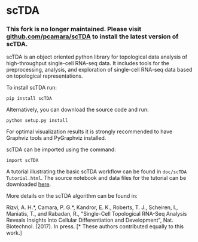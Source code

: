 # scTDA

### This fork is no longer maintained. Please visit [github.com/pcamara/scTDA](https://www.github.com/pcamara/scTDA) to install the latest version of scTDA.

scTDA is an object oriented python library for topological data analysis of high-throughput single-cell RNA-seq
data. It includes tools for the preprocessing, analysis, and exploration of single-cell RNA-seq data based on topological representations.

To install scTDA run:

`pip install scTDA`

Alternatively, you can download the source code and run:

`python setup.py install`

For optimal visualization results it is strongly recommended to have Graphviz tools and PyGraphviz installed.

scTDA can be imported using the command:

`import scTDA`

A tutorial illustrating the basic scTDA workflow can be found in `doc/scTDA Tutorial.html`. The source notebook and data files for the 
tutorial can be downloaded [here](https://www.dropbox.com/s/ma80a641miteyxf/scTDA%20Tutorial.tar.gz?dl=0).

More details on the scTDA algorithm can be found in:

Rizvi, A. H.\*, Camara, P. G.\*, Kandror, E. K., Roberts, T. J., Scheiren, I., Maniatis, T., and Rabadan, R., 
"Single-Cell Topological RNA-Seq Analysis Reveals Insights Into Cellular Differentiation and Development", Nat. Biotechnol. (2017). In press.
[\* These authors contributed equally to this work.]
